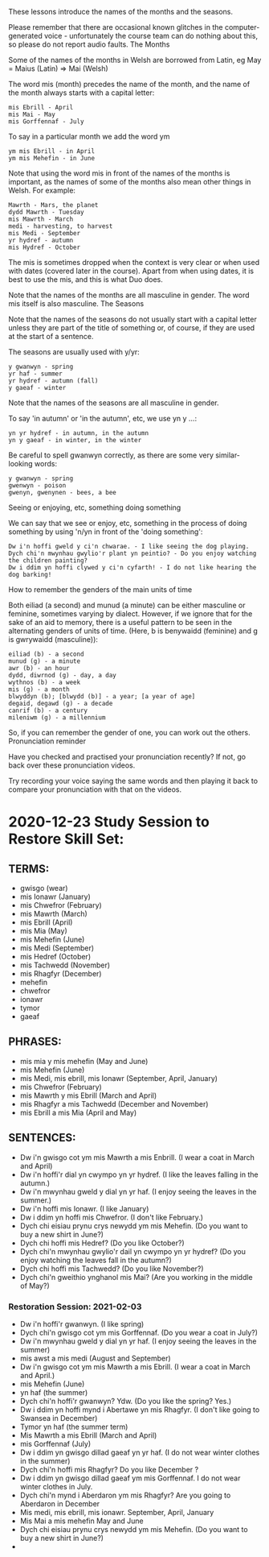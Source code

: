 These lessons introduce the names of the months and the seasons.

Please remember that there are occasional known glitches in the computer-generated voice - unfortunately the course team can do nothing about this, so please do not report audio faults.
The Months

Some of the names of the months in Welsh are borrowed from Latin, eg May = Maius (Latin) => Mai (Welsh)

The word mis (month) precedes the name of the month, and the name of the month always starts with a capital letter:

    mis Ebrill - April
    mis Mai - May
    mis Gorffennaf - July

To say in a particular month we add the word ym

    ym mis Ebrill - in April
    ym mis Mehefin - in June

Note that using the word mis in front of the names of the months is important, as the names of some of the months also mean other things in Welsh. For example:

    Mawrth - Mars, the planet
    dydd Mawrth - Tuesday
    mis Mawrth - March
    medi - harvesting, to harvest
    mis Medi - September
    yr hydref - autumn
    mis Hydref - October

The mis is sometimes dropped when the context is very clear or when used with dates (covered later in the course). Apart from when using dates, it is best to use the mis, and this is what Duo does.

Note that the names of the months are all masculine in gender. The word mis itself is also masculine.
The Seasons

Note that the names of the seasons do not usually start with a capital letter unless they are part of the title of something or, of course, if they are used at the start of a sentence.

The seasons are usually used with y/yr:

    y gwanwyn - spring
    yr haf - summer
    yr hydref - autumn (fall)
    y gaeaf - winter

Note that the names of the seasons are all masculine in gender.

To say 'in autumn' or 'in the autumn', etc, we use yn y ...:

    yn yr hydref - in autumn, in the autumn
    yn y gaeaf - in winter, in the winter

Be careful to spell gwanwyn correctly, as there are some very similar-looking words:

    y gwanwyn - spring
    gwenwyn - poison
    gwenyn, gwenynen - bees, a bee

Seeing or enjoying, etc, something doing something

We can say that we see or enjoy, etc, something in the process of doing something by using 'n/yn in front of the 'doing something':

    Dw i'n hoffi gweld y ci'n chwarae. - I like seeing the dog playing.
    Dych chi'n mwynhau gwylio'r plant yn peintio? - Do you enjoy watching the children painting?
    Dw i ddim yn hoffi clywed y ci'n cyfarth! - I do not like hearing the dog barking!

How to remember the genders of the main units of time

Both eiliad (a second) and munud (a minute) can be either masculine or feminine, sometimes varying by dialect. However, if we ignore that for the sake of an aid to memory, there is a useful pattern to be seen in the alternating genders of units of time. (Here, b is benywaidd (feminine) and g is gwrywaidd (masculine)):

    eiliad (b) - a second
    munud (g) - a minute
    awr (b) - an hour
    dydd, diwrnod (g) - day, a day
    wythnos (b) - a week
    mis (g) - a month
    blwyddyn (b); [blwydd (b)] - a year; [a year of age]
    degaid, degawd (g) - a decade
    canrif (b) - a century
    mileniwm (g) - a millennium

So, if you can remember the gender of one, you can work out the others.
Pronunciation reminder

Have you checked and practised your pronunciation recently? If not, go back over these pronunciation videos.

Try recording your voice saying the same words and then playing it back to compare your pronunciation with that on the videos.

# 2020-12-23 Study Session to Restore Skill Set:
##  TERMS: 
* gwisgo (wear) 
* mis Ionawr (January)
* mis Chwefror (February) 
* mis Mawrth (March)
* mis Ebrill (April)
* mis Mia (May)
* mis Mehefin (June) 
* mis Medi (September) 
* mis Hedref (October) 
* mis Tachwedd (November) 
* mis Rhagfyr (December) 
* mehefin
* chwefror 
* ionawr 
* tymor
* gaeaf 

## PHRASES:
* mis mia y mis mehefin (May and June) 
* mis Mehefin (June)
* mis Medi, mis ebrill, mis Ionawr (September, April, January) 
* mis Chwefror (February)
* mis Mawrth y mis Ebrill (March and April)
* mis Rhagfyr a mis Tachwedd (December and November)
* mis Ebrill a mis Mia (April and May) 

## SENTENCES: 
* Dw i'n gwisgo cot ym mis Mawrth a mis Enbrill. (I wear a coat in March and April) 
* Dw i'n hoffi'r dial yn cwympo yn yr hydref. (I like the leaves falling in the autumn.) 
* Dw i'n mwynhau gweld y dial yn yr haf. (I enjoy seeing the leaves in the summer.) 
* Dw i'n hoffi mis Ionawr. (I like January) 
* Dw i ddim yn hoffi mis Chwefror. (I don't like February.) 
* Dych chi eisiau prynu crys newydd ym mis Mehefin.  (Do you want to buy a new shirt in June?) 
* Dych chi hoffi mis Hedref? (Do you like October?)
* Dych chi'n mwynhau gwylio'r dail yn cwympo yn yr hydref?  (Do you enjoy watching the leaves fall in the autumn?)
* Dych chi hoffi mis Tachwedd?  (Do you like November?) 
* Dych chi'n gweithio ynghanol mis Mai? (Are you working in the middle of May?)

### Restoration Session: 2021-02-03
* Dw i'n hoffi'r gwanwyn.  (I like spring)
* Dych chi'n gwisgo cot ym mis Gorffennaf. (Do you wear a coat in July?) 
* Dw i'n mwynhau gweld y dial yn yr haf. (I enjoy seeing the leaves in the summer)
* mis awst a mis medi  (August and September)
* Dw i'n gwisgo cot ym mis Mawrth a mis Ebrill. (I wear a coat in March and April.)
* mis Mehefin (June)
* yn haf (the summer)
* Dych chi'n hoffi'r gwanwyn?  Ydw.  (Do you like the spring? Yes.)
* Dw i ddim yn hoffi mynd i Abertawe yn mis Rhagfyr. (I don't like going to Swansea in December)
* Tymor yn haf (the summer term)
* Mis Mawrth a mis Ebrill (March and April)
* mis Gorffennaf (July) 
* Dw i ddim yn gwisgo dillad gaeaf yn yr haf. (I do not wear winter clothes in the summer)
* Dych chi'n hoffi mis Rhagfyr? Do you like December ? 
* Dw i ddim yn gwisgo dillad gaeaf ym mis Gorffennaf. I do not wear winter clothes in July. 
* Dych chi'n mynd i Aberdaron ym mis Rhagfyr? Are you going to Aberdaron in December  
* Mis medi, mis ebrill, mis ionawr. September, April, January 
* Mis Mai a mis mehefin May and June 
* Dych chi eisiau prynu crys newydd ym mis Mehefin. (Do you want to buy a new shirt in June?)
* 
